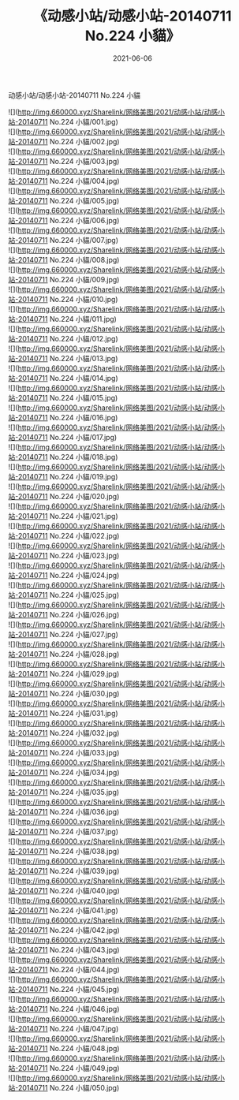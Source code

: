 ﻿---
layout: post
title:  《动感小站/动感小站-20140711 No.224 小貓》
date:   2021-06-06
img: http://img.660000.xyz/Sharelink/网络美图/2021/动感小站/动感小站-20140711 No.224 小貓/000.jpg
categories: [美女, 清纯, 唯美]
---

动感小站/动感小站-20140711 No.224 小貓

 ![](http://img.660000.xyz/Sharelink/网络美图/2021/动感小站/动感小站-20140711 No.224 小貓/001.jpg) <br>![](http://img.660000.xyz/Sharelink/网络美图/2021/动感小站/动感小站-20140711 No.224 小貓/002.jpg) <br>![](http://img.660000.xyz/Sharelink/网络美图/2021/动感小站/动感小站-20140711 No.224 小貓/003.jpg) <br>![](http://img.660000.xyz/Sharelink/网络美图/2021/动感小站/动感小站-20140711 No.224 小貓/004.jpg) <br>![](http://img.660000.xyz/Sharelink/网络美图/2021/动感小站/动感小站-20140711 No.224 小貓/005.jpg) <br>![](http://img.660000.xyz/Sharelink/网络美图/2021/动感小站/动感小站-20140711 No.224 小貓/006.jpg) <br>![](http://img.660000.xyz/Sharelink/网络美图/2021/动感小站/动感小站-20140711 No.224 小貓/007.jpg) <br>![](http://img.660000.xyz/Sharelink/网络美图/2021/动感小站/动感小站-20140711 No.224 小貓/008.jpg) <br>![](http://img.660000.xyz/Sharelink/网络美图/2021/动感小站/动感小站-20140711 No.224 小貓/009.jpg) <br>![](http://img.660000.xyz/Sharelink/网络美图/2021/动感小站/动感小站-20140711 No.224 小貓/010.jpg) <br>![](http://img.660000.xyz/Sharelink/网络美图/2021/动感小站/动感小站-20140711 No.224 小貓/011.jpg) <br>![](http://img.660000.xyz/Sharelink/网络美图/2021/动感小站/动感小站-20140711 No.224 小貓/012.jpg) <br>![](http://img.660000.xyz/Sharelink/网络美图/2021/动感小站/动感小站-20140711 No.224 小貓/013.jpg) <br>![](http://img.660000.xyz/Sharelink/网络美图/2021/动感小站/动感小站-20140711 No.224 小貓/014.jpg) <br>![](http://img.660000.xyz/Sharelink/网络美图/2021/动感小站/动感小站-20140711 No.224 小貓/015.jpg) <br>![](http://img.660000.xyz/Sharelink/网络美图/2021/动感小站/动感小站-20140711 No.224 小貓/016.jpg) <br>![](http://img.660000.xyz/Sharelink/网络美图/2021/动感小站/动感小站-20140711 No.224 小貓/017.jpg) <br>![](http://img.660000.xyz/Sharelink/网络美图/2021/动感小站/动感小站-20140711 No.224 小貓/018.jpg) <br>![](http://img.660000.xyz/Sharelink/网络美图/2021/动感小站/动感小站-20140711 No.224 小貓/019.jpg) <br>![](http://img.660000.xyz/Sharelink/网络美图/2021/动感小站/动感小站-20140711 No.224 小貓/020.jpg) <br>![](http://img.660000.xyz/Sharelink/网络美图/2021/动感小站/动感小站-20140711 No.224 小貓/021.jpg) <br>![](http://img.660000.xyz/Sharelink/网络美图/2021/动感小站/动感小站-20140711 No.224 小貓/022.jpg) <br>![](http://img.660000.xyz/Sharelink/网络美图/2021/动感小站/动感小站-20140711 No.224 小貓/023.jpg) <br>![](http://img.660000.xyz/Sharelink/网络美图/2021/动感小站/动感小站-20140711 No.224 小貓/024.jpg) <br>![](http://img.660000.xyz/Sharelink/网络美图/2021/动感小站/动感小站-20140711 No.224 小貓/025.jpg) <br>![](http://img.660000.xyz/Sharelink/网络美图/2021/动感小站/动感小站-20140711 No.224 小貓/026.jpg) <br>![](http://img.660000.xyz/Sharelink/网络美图/2021/动感小站/动感小站-20140711 No.224 小貓/027.jpg) <br>![](http://img.660000.xyz/Sharelink/网络美图/2021/动感小站/动感小站-20140711 No.224 小貓/028.jpg) <br>![](http://img.660000.xyz/Sharelink/网络美图/2021/动感小站/动感小站-20140711 No.224 小貓/029.jpg) <br>![](http://img.660000.xyz/Sharelink/网络美图/2021/动感小站/动感小站-20140711 No.224 小貓/030.jpg) <br>![](http://img.660000.xyz/Sharelink/网络美图/2021/动感小站/动感小站-20140711 No.224 小貓/031.jpg) <br>![](http://img.660000.xyz/Sharelink/网络美图/2021/动感小站/动感小站-20140711 No.224 小貓/032.jpg) <br>![](http://img.660000.xyz/Sharelink/网络美图/2021/动感小站/动感小站-20140711 No.224 小貓/033.jpg) <br>![](http://img.660000.xyz/Sharelink/网络美图/2021/动感小站/动感小站-20140711 No.224 小貓/034.jpg) <br>![](http://img.660000.xyz/Sharelink/网络美图/2021/动感小站/动感小站-20140711 No.224 小貓/035.jpg) <br>![](http://img.660000.xyz/Sharelink/网络美图/2021/动感小站/动感小站-20140711 No.224 小貓/036.jpg) <br>![](http://img.660000.xyz/Sharelink/网络美图/2021/动感小站/动感小站-20140711 No.224 小貓/037.jpg) <br>![](http://img.660000.xyz/Sharelink/网络美图/2021/动感小站/动感小站-20140711 No.224 小貓/038.jpg) <br>![](http://img.660000.xyz/Sharelink/网络美图/2021/动感小站/动感小站-20140711 No.224 小貓/039.jpg) <br>![](http://img.660000.xyz/Sharelink/网络美图/2021/动感小站/动感小站-20140711 No.224 小貓/040.jpg) <br>![](http://img.660000.xyz/Sharelink/网络美图/2021/动感小站/动感小站-20140711 No.224 小貓/041.jpg) <br>![](http://img.660000.xyz/Sharelink/网络美图/2021/动感小站/动感小站-20140711 No.224 小貓/042.jpg) <br>![](http://img.660000.xyz/Sharelink/网络美图/2021/动感小站/动感小站-20140711 No.224 小貓/043.jpg) <br>![](http://img.660000.xyz/Sharelink/网络美图/2021/动感小站/动感小站-20140711 No.224 小貓/044.jpg) <br>![](http://img.660000.xyz/Sharelink/网络美图/2021/动感小站/动感小站-20140711 No.224 小貓/045.jpg) <br>![](http://img.660000.xyz/Sharelink/网络美图/2021/动感小站/动感小站-20140711 No.224 小貓/046.jpg) <br>![](http://img.660000.xyz/Sharelink/网络美图/2021/动感小站/动感小站-20140711 No.224 小貓/047.jpg) <br>![](http://img.660000.xyz/Sharelink/网络美图/2021/动感小站/动感小站-20140711 No.224 小貓/048.jpg) <br>![](http://img.660000.xyz/Sharelink/网络美图/2021/动感小站/动感小站-20140711 No.224 小貓/049.jpg) <br>![](http://img.660000.xyz/Sharelink/网络美图/2021/动感小站/动感小站-20140711 No.224 小貓/050.jpg) <br>